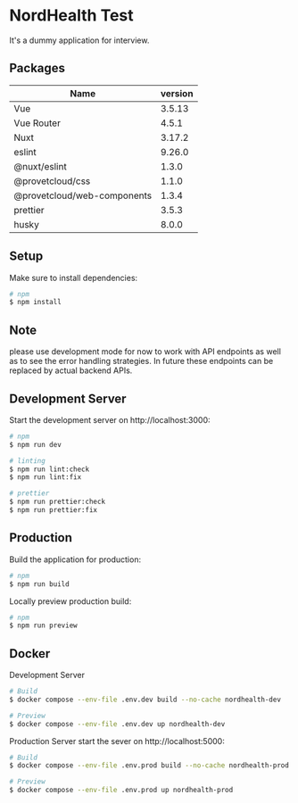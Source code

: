 # NordHealth Test
It's a dummy application for interview.

## Packages
| Name      | version |
| ----------|---------|
| Vue       | 3.5.13  |
| Vue Router| 4.5.1   |
| Nuxt      | 3.17.2  |
| eslint    | 9.26.0  |
| @nuxt/eslint | 1.3.0|
| @provetcloud/css | 1.1.0 |
| @provetcloud/web-components | 1.3.4 |
| prettier  | 3.5.3   |
| husky     | 8.0.0   |

## Setup

Make sure to install dependencies:

```bash
# npm
$ npm install
```

## Note
please use development mode for now to work with API endpoints as well as to see the error handling strategies. In future these endpoints can be replaced by actual backend APIs.

## Development Server

Start the development server on http://localhost:3000:

```bash
# npm
$ npm run dev

# linting
$ npm run lint:check
$ npm run lint:fix

# prettier
$ npm run prettier:check
$ npm run prettier:fix
```

## Production

Build the application for production:

```bash
# npm
$ npm run build
```

Locally preview production build:

```bash
# npm
$ npm run preview
```

## Docker

Development Server
```bash
# Build
$ docker compose --env-file .env.dev build --no-cache nordhealth-dev

# Preview
$ docker compose --env-file .env.dev up nordhealth-dev
```

Production Server
start the sever on http://localhost:5000:
```bash
# Build
$ docker compose --env-file .env.prod build --no-cache nordhealth-prod

# Preview
$ docker compose --env-file .env.prod up nordhealth-prod
```